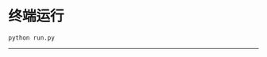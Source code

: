 # 终端运行

```shell
python run.py
```
*********************************************************************************************************************************************************************************************************************************************************************************************************************************************************************************************************************************************************************************************************************************************************************************************************************************************************************************************************************************************************************************************************************************************************************************************************************************************************************************************************************************************************************************************************************************************************************************************************************************************************************************************************************